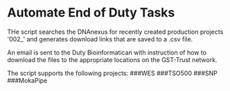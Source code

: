 # Automate End of Duty Tasks

THe script searches the DNAnexus for recently created production projects '002_' and generates download links that are saved to a .csv file. 

An email is sent to the Duty Bioinformatican with instruction of how to download the files to the appropriate locations on the GST-Trust network. 

The script supports the following projects:
###WES
###TSO500
###SNP
###MokaPipe

